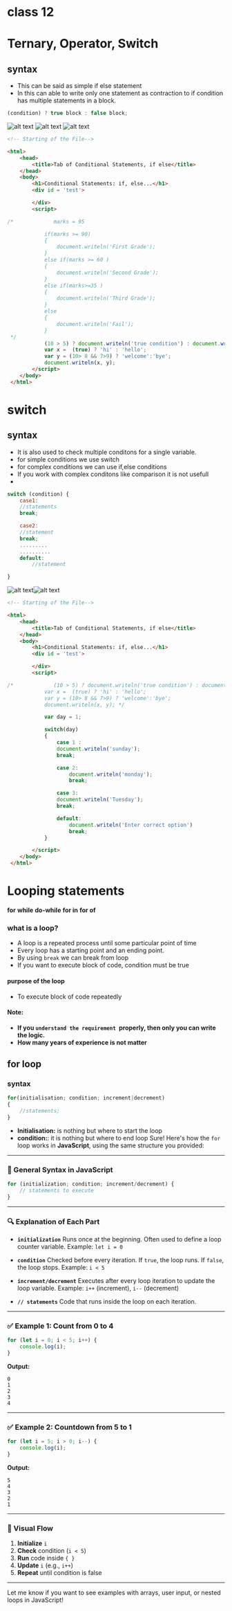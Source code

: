 # class 12
# Ternary, Operator, Switch
## syntax
* This can be said as simple if else statement
* In this can able to write only one statement as contraction to if condition has multiple statements in a block.
```js
(condition) ? true block : false block;
```
![alt text](images/img1.png)
![alt text](images/img2.png)
![alt text](images/img3.png)
```html
<!-- Starting of the File-->

<html>
    <head>
        <title>Tab of Conditional Statements, if else</title>
    </head>
    <body>
        <h1>Conditional Statements: if, else...</h1>
        <div id = 'test'>

        </div>
        <script>

/*             marks = 95

            if(marks >= 90)
            {
                document.writeln('First Grade');
            }
            else if(marks >= 60 )
            {
                document.writeln('Second Grade');
            }
            else if(marks>=35 )
            {
                document.writeln('Third Grade');
            }
            else
            {
                document.writeln('Fail');
            }
 */
            (10 > 5) ? document.writeln('true condition') : document.writeln('false condition');
            var x =  (true) ? 'hi' : 'hello';
            var y = (10> 8 && 7>9) ? 'welcome':'bye';
            document.writeln(x, y);
        </script>
    </body>
 </html>
```
# switch
## syntax
* It is also used to check multiple conditons for a single variable.
* for simple conditions we use switch
* for complex conditions we can use if,else conditions
* If you work with complex conditons like comparison it is not usefull
* 
```js
switch (condition) {
    case1:
    //statements
    break;

    case2:
    //statement
    break;
    .........
    ..........
    default:
        //statement

}
```
![alt text](images/img4.png)![alt text](images/img5.png)

```html
<!-- Starting of the File-->

<html>
    <head>
        <title>Tab of Conditional Statements, if else</title>
    </head>
    <body>
        <h1>Conditional Statements: if, else...</h1>
        <div id = 'test'>

        </div>
        <script>

/*             (10 > 5) ? document.writeln('true condition') : document.writeln('false condition');
            var x =  (true) ? 'hi' : 'hello';
            var y = (10> 8 && 7>9) ? 'welcome':'bye';
            document.writeln(x, y); */

            var day = 1;

            switch(day)
            {
                case 1 :
                document.writeln('sunday');
                break;

                case 2:
                    document.writeln('monday');
                    break;

                case 3: 
                document.writeln('Tuesday');
                break;

                default:
                    document.writeln('Enter correct option')
                    break;
            }

        </script>
    </body>
 </html>
```
# Looping statements
**for** 
**while**
**do-while**
**for in**
**for of**
### what is a loop?
* A loop is a repeated process until some particular point of time
* Every loop has a starting point and an ending point.
* By using `break`  we can break from loop
* If you want to execute block of code, condition must be true
#### purpose of the loop
* To execute block of code repeatedly
#### Note:
*  **If you `understand the requirement `properly, then only you can write the logic.**
*  **How many years of experience is not matter**
## for loop
### syntax
```js
for(initialisation; condition; increment|decrement)
{
    //statements;
}
```
* **Initialisation:** is nothing but where to start the loop
* **condition:**:  it is nothing but where to end loop
Sure! Here's how the `for` loop works in **JavaScript**, using the same structure you provided:

---

### 🔁 General Syntax in JavaScript

```javascript
for (initialization; condition; increment/decrement) {
    // statements to execute
}
```

---

### 🔍 Explanation of Each Part

* **`initialization`**
  Runs once at the beginning. Often used to define a loop counter variable.
  Example: `let i = 0`

* **`condition`**
  Checked before every iteration. If `true`, the loop runs. If `false`, the loop stops.
  Example: `i < 5`

* **`increment/decrement`**
  Executes after every loop iteration to update the loop variable.
  Example: `i++` (increment), `i--` (decrement)

* **`// statements`**
  Code that runs inside the loop on each iteration.

---

### ✅ Example 1: Count from 0 to 4

```javascript
for (let i = 0; i < 5; i++) {
    console.log(i);
}
```

**Output:**

```
0
1
2
3
4
```

---

### ✅ Example 2: Countdown from 5 to 1

```javascript
for (let i = 5; i > 0; i--) {
    console.log(i);
}
```

**Output:**

```
5
4
3
2
1
```

---

### 🔁 Visual Flow

1. **Initialize** `i`
2. **Check** condition (`i < 5`)
3. **Run** code inside `{ }`
4. **Update** `i` (e.g., `i++`)
5. **Repeat** until condition is false

---

Let me know if you want to see examples with arrays, user input, or nested loops in JavaScript!
